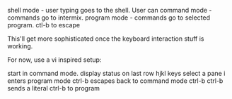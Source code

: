 shell mode - user typing goes to the shell. User can
command mode - commands go to intermix.
program mode - commands go to selected program. ctl-b to escape

This'll get more sophisticated once the keyboard interaction stuff is
working.

For now, use a vi inspired setup:

start in command mode.
display status on last row
hjkl keys select a pane
i enters program mode
ctrl-b escapes back to command mode
ctrl-b ctrl-b sends a literal ctrl-b to program
